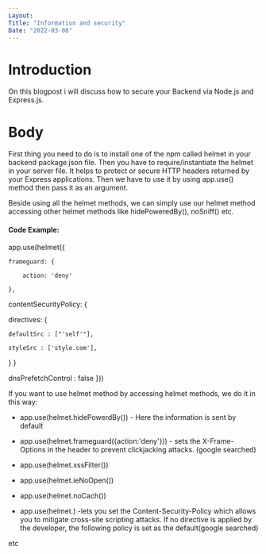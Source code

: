 ```yaml
---
Layout:
Title: "Information and security"
Date: "2022-03-08"
---
```


# Introduction

On this blogpost i will discuss how to secure your Backend via Node.js and Express.js. 

# Body

First thing you need to do is to install one of the npm called helmet in your backend package.json file. Then you have to require/instantiate the helmet in your server file. It helps to protect or secure HTTP headers returned by your Express applications.
Then we have to use it by using app.use() method then pass it as an argument. 

Beside using all the helmet methods, we can simply use our helmet method accessing other helmet methods like hidePoweredBy(), noSniff() etc.

#### Code Example:

app.use(helmet({

    frameguard: {

        action: 'deny'

    },

contentSecurityPolicy: {

directives: {

    defaultSrc : ["'self'"],

    styleSrc : ['style.com'],

}
}

dnsPrefetchControl : false
}))

If you want to use helmet method by accessing helmet methods, we do it in this way:
- app.use(helmet.hidePowerdBy()) - Here the information is sent by default

- app.use(helmet.frameguard({action:'deny'})) - sets the X-Frame-Options in the header to prevent clickjacking attacks. (google searched)

- app.use(helmet.xssFilter())

- app.use(helmet.ieNoOpen())

- app.use(helmet.noCach())

- app.use(helmet.) -lets you set the Content-Security-Policy which allows you to mitigate cross-site scripting attacks. If no directive is applied by the developer, the following policy is set as the default(google searched)

etc